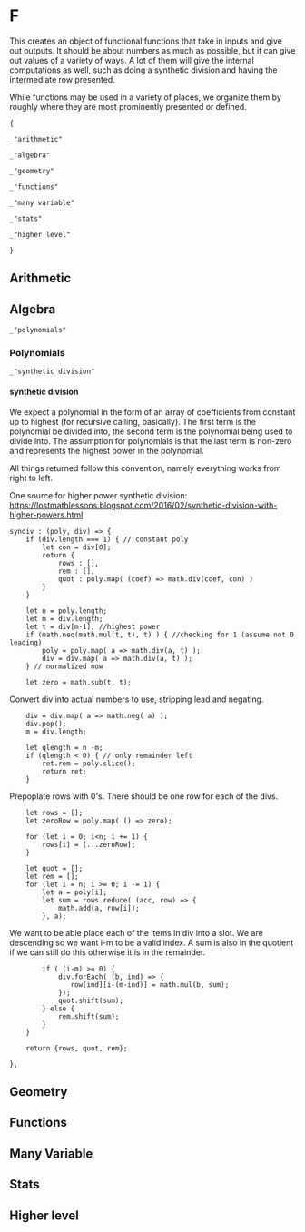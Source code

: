 # F

This creates an object of functional functions that take in inputs and give
out outputs. It should be about numbers as much as possible, but it can give
out values of a variety of ways. A lot of them will give the internal
computations as well, such as doing a synthetic division and having the
intermediate row presented. 

While functions may be used in a variety of places, we organize them by
roughly where they are most prominently presented or defined. 

    {

    _"arithmetic"

    _"algebra"

    _"geometry"

    _"functions"

    _"many variable"

    _"stats"

    _"higher level"

    }
        
## Arithmetic

## Algebra

    _"polynomials"


### Polynomials

    _"synthetic division"

#### synthetic division

We expect a polynomial in the form of an array of coefficients from constant
up to highest (for recursive calling, basically). The first term is the
polynomial be divided into, the second term is the polynomial being used to
divide into. The assumption for polynomials is that the last term is non-zero
and represents the highest power in the polynomial. 

All things returned follow this convention, namely everything works from right
to left. 


One source for higher power synthetic division: https://lostmathlessons.blogspot.com/2016/02/synthetic-division-with-higher-powers.html


    syndiv : (poly, div) => {
        if (div.length === 1) { // constant poly
            let con = div[0];
            return {
                rows : [],
                rem : [],
                quot : poly.map( (coef) => math.div(coef, con) ) 
            }
        }
        
        let n = poly.length;
        let m = div.length;
        let t = div[m-1]; //highest power
        if (math.neq(math.mul(t, t), t) ) { //checking for 1 (assume not 0 leading)
            poly = poly.map( a => math.div(a, t) );
            div = div.map( a => math.div(a, t) );
        } // normalized now

        let zero = math.sub(t, t);

Convert div into actual numbers to use, stripping lead and negating. 
        
        div = div.map( a => math.neg( a) );
        div.pop();
        m = div.length;

        let qlength = n -m;
        if (qlength < 0) { // only remainder left 
            ret.rem = poly.slice();
            return ret;
        }
        
Prepoplate rows with 0's. There should be one row for each of the divs.         

        let rows = [];
        let zeroRow = poly.map( () => zero);

        for (let i = 0; i<n; i += 1) {
            rows[i] = [...zeroRow];
        }
        
        let quot = [];
        let rem = [];
        for (let i = n; i >= 0; i -= 1) {
            let a = poly[i];
            let sum = rows.reduce( (acc, row) => {
                math.add(a, row[i]);
            }, a);

We want to be able place each of the items in div into a slot. We are
descending so we want i-m to be a valid index. A sum is also in the quotient
if we can still do this otherwise it is in the remainder.

            if ( (i-m) >= 0) {
                div.forEach( (b, ind) => {
                   row[ind][i-(m-ind)] = math.mul(b, sum);
                });
                quot.shift(sum);
            } else {
                rem.shift(sum);
            }
        }

        return {rows, quot, rem};

    },

## Geometry

## Functions

## Many Variable

## Stats

## Higher level
